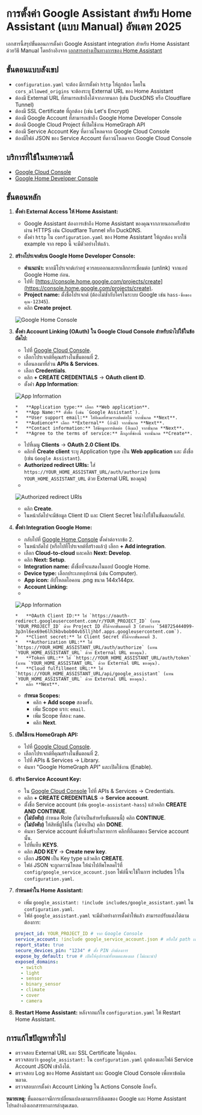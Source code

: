 # การตั้งค่า Google Assistant สำหรับ Home Assistant (แบบ Manual) อัพเดท 2025

เอกสารนี้สรุปขั้นตอนการตั้งค่า Google Assistant integration สำหรับ Home Assistant ด้วยวิธี Manual โดยอ้างอิงจาก [เอกสารอย่างเป็นทางการของ Home Assistant](https://www.home-assistant.io/integrations/google_assistant/)

## ขั้นตอนแบบสังเขป

-   `configuration.yaml` จะต้อง มีการตั้งค่า `http` ให้ถูกต้อง โดยใน `cors_allowed_origins` จะต้องระบุ External URL ของ Home Assistant
-   ต้องมี External URL ที่สามารถเข้าถึงได้จากภายนอก (เช่น DuckDNS หรือ Cloudflare Tunnel)
-   ต้องมี SSL Certificate ที่ถูกต้อง (เช่น Let's Encrypt)
-   ต้องมี Google Account ที่สามารถเข้าถึง Google Home Developer Console
-   ต้องมี Google Cloud Project ที่เปิดใช้งาน HomeGraph API
-   ต้องมี Service Account Key ที่ดาวน์โหลดจาก Google Cloud Console
-   ต้องมีไฟล์ JSON ของ Service Account ที่ดาวน์โหลดจาก Google Cloud Console

## บริการที่ใช้ในบทความนี้

-   [Google Cloud Console](https://console.cloud.google.com/)
-   [Google Home Developer Console](https://console.home.google.com/)

## ขั้นตอนหลัก

1.  **ตั้งค่า External Access ให้ Home Assistant:**
    *   Google Assistant ต้องการเข้าถึง Home Assistant ของคุณจากภายนอกเครือข่ายผ่าน HTTPS เช่น Cloudflare Tunnel หรือ DuckDNS.
    *   ตั้งค่า `http` ใน `configuration.yaml` ของ Home Assistant ให้ถูกต้อง หากใช้ example จาก repo นี้ จะมีตัวอย่างให้แล้ว.

2.  **สร้างโปรเจกต์บน Google Home Developer Console:**
    *   **คำแนะนำ:** หากมีโปรเจกต์เก่าอยู่ ควรลบออกและยกเลิกการเชื่อมต่อ (unlink) จากแอป Google Home ก่อน.
    *   ไปที่: [https://console.home.google.com/projects/create](https://console.home.google.com/projects/create).
    *   **Project name:** ตั้งชื่อโปรเจกต์ (ต้องไม่ซ้ำกับใครในระบบ Google เช่น `hass-ชื่อของคุณ-12345`).
    *   คลิก **Create project**.
  
    ![Google Home Console](assets/google-home-1.png) 

3.  **ตั้งค่า Account Linking (OAuth) ใน Google Cloud Console สำหรับนำไปใช้ในข้อถัดไป:**
    *   ไปที่ [Google Cloud Console](https://console.cloud.google.com/).
    *   เลือกโปรเจกต์ที่คุณสร้างในขั้นตอนที่ 2.
    *   เลื่อนลงมาที่ส่วน **APIs & Services**.
    *   เลือก **Credentials**.
    *   คลิก **+ CREATE CREDENTIALS** -> **OAuth client ID**.
    *   ตั้งค่่า **App Information**:
  
    ![App Information](assets/google-home-3.png) 

        *   **Application type:** เลือก **Web application**.
        *   **App Name:** ตั้งชื่อ (เช่น `Google Assistant`).
        *   **User support email:** ใส่อีเมลที่สามารถติดต่อได้ จากนั้นกด **Next**.
        *   **Audience** เลือก **External** (ถ้ามี) จากนั้นกด **Next**.
        *   **Contact information:** ใส่ข้อมูลการติดต่อ (อีเมล) จากนั้นกด **Next**.
        *   **Agree to the terms of service:** ติ๊กถูกที่ช่องนี้ จากนั้นกด **Create**.
    *   ไปที่เมนู **Clients** -> **OAuth 2.0 Client IDs**.
    *   คลิกที่ **Create client** ระบุ Application type เป็น **Web application** และ ตั้งชื่อ (เช่น `Google Assistant`).
    *   **Authorized redirect URIs:** ใส่ `https://YOUR_HOME_ASSISTANT_URL/auth/authorize` (แทน `YOUR_HOME_ASSISTANT_URL` ด้วย External URL ของคุณ)
    *   
    ![Authorized redirect URIs](assets/google-home-2.png) 

    *   คลิก **Create**.
    *   ในหน้าถัดไปจะมีข้อมูล Client ID และ Client Secret ให้นำไปใช้ในขั้นตอนถัดไป.

4.  **ตั้งค่า Integration Google Home:**
    *   กลับไปที่ [Google Home Console](https://console.home.google.com) ตั้งค่าต่อจากข้อ 2.
    *   ในหน้าถัดไป (หรือไปที่โปรเจกต์ที่สร้างแล้ว) เลือก **+ Add integration**.
    *   เลือก **Cloud-to-cloud** และคลิก **Next: Develop**.
    *   คลิก **Next: Setup**.
    *   **Integration name:** ตั้งชื่อที่จะแสดงในแอป Google Home.
    *   **Device type:** เลือกประเภทอุปกรณ์ (เช่น Computer).
    *   **App icon:** อัปโหลดไอคอน .png ขนาด 144x144px.
    *   **Account Linking:**
    *   
    ![App Information](assets/google-home-4.png) 

        *   **OAuth Client ID:** ใส่ `https://oauth-redirect.googleusercontent.com/r/YOUR_PROJECT_ID` (แทน `YOUR_PROJECT_ID` ด้วย Project ID ที่ได้จากขั้นตอนที่ 3 (ตัวอย่าง `548725444099-3p3nl6ex69e6lh3kbvbob04vb5lljhbf.apps.googleusercontent.com`).
        *   **Client secret:** ใส่ Client Secret ที่ได้จากขั้นตอนที่ 3.
        *   **Authorization URL:** ใส่ `https://YOUR_HOME_ASSISTANT_URL/auth/authorize` (แทน `YOUR_HOME_ASSISTANT_URL` ด้วย External URL ของคุณ).
        *   **Token URL:** ใส่ `https://YOUR_HOME_ASSISTANT_URL/auth/token` (แทน `YOUR_HOME_ASSISTANT_URL` ด้วย External URL ของคุณ).
        *   **Cloud fulfillment URL:** ใส่ `https://YOUR_HOME_ASSISTANT_URL/api/google_assistant` (แทน `YOUR_HOME_ASSISTANT_URL` ด้วย External URL ของคุณ).
        *   คลิก **Next**.
    *   **กำหนด Scopes:**
        *   คลิก **+ Add scope** สองครั้ง.
        *   เพิ่ม Scope แรก: `email`.
        *   เพิ่ม Scope ที่สอง: `name`.
        *   คลิก **Next**.

5.  **เปิดใช้งาน HomeGraph API:**
    *   ไปที่ [Google Cloud Console](https://console.cloud.google.com/).
    *   เลือกโปรเจกต์ที่คุณสร้างในขั้นตอนที่ 2.
    *   ไปที่ APIs & Services -> Library.
    *   ค้นหา "Google HomeGraph API" และเปิดใช้งาน (Enable).

6.  **สร้าง Service Account Key:**
    *   ใน [Google Cloud Console](https://console.cloud.google.com/) ไปที่ APIs & Services -> Credentials.
    *   คลิก **+ CREATE CREDENTIALS** -> **Service account**.
    *   ตั้งชื่อ Service account (เช่น `google-assistant-hass`) แล้วคลิก **CREATE AND CONTINUE**.
    *   **(ไม่บังคับ)** กำหนด Role (ไม่จำเป็นสำหรับขั้นตอนนี้) คลิก **CONTINUE**.
    *   **(ไม่บังคับ)** ให้สิทธิ์ผู้ใช้อื่น (ไม่จำเป็น) คลิก **DONE**.
    *   ค้นหา Service account ที่เพิ่งสร้างในรายการ คลิกที่อีเมลของ Service account นั้น.
    *   ไปที่แท็บ **KEYS**.
    *   คลิก **ADD KEY** -> **Create new key**.
    *   เลือก **JSON** เป็น Key type แล้วคลิก **CREATE**.
    *   ไฟล์ JSON จะถูกดาวน์โหลด ให้นำไปอัพโหลดไว้ที่ `config/google_service_account.json` ไฟล์นี้จะใช้ในการ includes ไว้ใน `configuration.yaml`.

7.  **กำหนดค่าใน Home Assistant:**
    *   เพิ่ม `google_assistant: !include includes/google_assistant.yaml` ใน `configuration.yaml`.
    *   ไฟล์ `google_assistant.yaml` จะมีตัวอย่างการตั้งค่าให้แล้ว สามารถปรับแต่งได้ตามต้องการ:
      ```yaml
      project_id: YOUR_PROJECT_ID # จาก Google Console
      service_account: !include google_service_account.json # หรือใส่ path เต็ม
      report_state: true
      secure_devices_pin: "1234" # ตั้ง PIN ถ้าต้องการ
      expose_by_default: true # เปิดให้อุปกรณ์ทั้งหมดแสดงผล (ไม่แนะนำ)
      exposed_domains:
        - switch
        - light
        - sensor
        - binary_sensor
        - climate
        - cover
        - camera
      ```

8.  **Restart Home Assistant:** หลังจากแก้ไข `configuration.yaml` ให้ Restart Home Assistant.

## การแก้ไขปัญหาทั่วไป

*   ตรวจสอบ External URL และ SSL Certificate ให้ถูกต้อง.
*   ตรวจสอบว่า `google_assistant:` ใน `configuration.yaml` ถูกต้องและไฟล์ Service Account JSON เข้าถึงได้.
*   ตรวจสอบ Log ของ Home Assistant และ Google Cloud Console เพื่อหาข้อผิดพลาด.
*   ตรวจสอบการตั้งค่า Account Linking ใน Actions Console อีกครั้ง.

**หมายเหตุ:** ขั้นตอนอาจมีการเปลี่ยนแปลงตามการอัปเดตของ Google และ Home Assistant โปรดอ้างอิงเอกสารทางการล่าสุดเสมอ.
